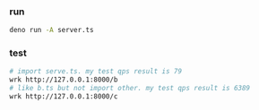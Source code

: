 ### run

```sh
deno run -A server.ts
```

### test
```sh
# import serve.ts. my test qps result is 79
wrk http://127.0.0.1:8000/b
# like b.ts but not import other. my test qps result is 6389
wrk http://127.0.0.1:8000/c
```
